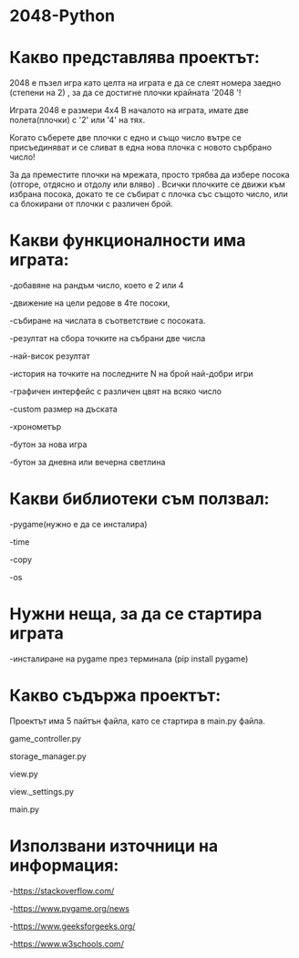 # 2048-Python

# Какво представлява проектът:
2048 е пъзел игра като целта на играта е да се слеят номера заедно (степени на 2) , за да се достигне плочки крайната '2048 '!

Играта 2048 е размери 4x4 В началото на играта, имате две полета(плочки) с '2' или '4' на тях.

Когато съберете две плочки с едно и също число вътре се присъединяват и се сливат в една нова плочка с новото сърбрано число!

За да преместите плочки на мрежата, просто трябва да избере посока  (отгоре, отдясно и отдолу или вляво) . Всички плочките се движи към избрана посока, докато те се събират с плочка със същото число, или са блокирани от плочки с различен брой.

# Какви функционалности има играта:
-добавяне на рандъм число, което е 2 или 4 

-движение на цели редове в 4те посоки,  

-събиране на числата в съответствие с посоката. 

-резултат на сбора точките на събрани две числа 

-най-висок резултат 

-история на точките на последните N на брой най-добри игри 

-графичен интерфейс с различен цвят на всяко число 

-custom размер на дъската 

-хронометър 

-бутон за нова игра 

-бутон за дневна или вечерна светлина




# Какви библиотеки съм ползвал:
-pygame(нужно е да се инсталира)

-time

-copy

-os

# Нужни неща, за да се стартира играта
-инсталиране на pygame през терминала (pip install pygame)

# Какво съдържа проектът:
Проектът има 5 пайтън файла, като се стартира в main.py файла.

game_controller.py

storage_manager.py

view.py

view._settings.py

main.py

# Използвани източници на информация:

-https://stackoverflow.com/

-https://www.pygame.org/news

-https://www.geeksforgeeks.org/

-https://www.w3schools.com/
